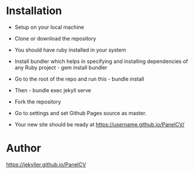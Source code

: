 
# Installation
- Setup on your local machine
- Clone or download the repository
- You should have ruby installed in your system
- Install bundler which helps in specifying and installing dependencies of any Ruby project - gem install bundler
- Go to the root of the repo and run this - bundle install
- Then - bundle exec jekyll serve

- Fork the repository
- Go to settings and set Github Pages source as master.
- Your new site should be ready at https://username.github.io/PanelCV/

# Author
https://jekyller.github.io/PanelCV
